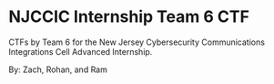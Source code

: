 # NJCCIC Internship Team 6 CTF

CTFs by Team 6 for the New Jersey Cybersecurity Communications Integrations Cell Advanced Internship.

By: Zach, Rohan, and Ram